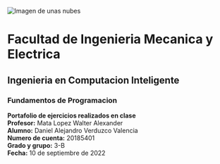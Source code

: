 ![Imagen de unas nubes](https://recursos.ucol.mx/tesis/img/logo_negro.png)
# Facultad de Ingenieria Mecanica y Electrica
## Ingenieria en Computacion Inteligente
### Fundamentos de Programacion
**Portafolio de ejercicios realizados en clase**  
**Profesor:** Mata Lopez Walter Alexander  
**Alumno:** Daniel Alejandro Verduzco Valencia  
**Numero de cuenta:** 20185401  
**Grado y grupo:** 3-B  
**Fecha:** 10 de septiembre de 2022
